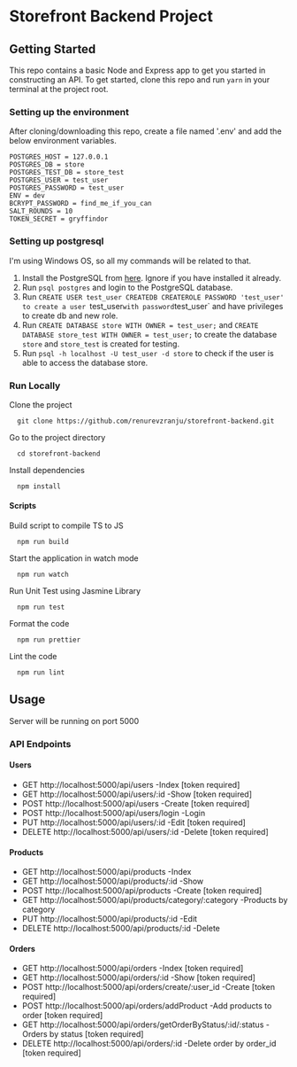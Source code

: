 # Storefront Backend Project

## Getting Started

This repo contains a basic Node and Express app to get you started in constructing an API. To get started, clone this repo and run `yarn` in your terminal at the project root.

### Setting up the environment
After cloning/downloading this repo, create a file named '.env' and add the below environment variables.

```
POSTGRES_HOST = 127.0.0.1
POSTGRES_DB = store
POSTGRES_TEST_DB = store_test
POSTGRES_USER = test_user
POSTGRES_PASSWORD = test_user
ENV = dev
BCRYPT_PASSWORD = find_me_if_you_can
SALT_ROUNDS = 10
TOKEN_SECRET = gryffindor
```

### Setting up postgresql
I'm using Windows OS, so all my commands will be related to that.

1. Install the PostgreSQL from [here](https://www.postgresql.org/download/windows). Ignore if you have installed it already.
2. Run `psql postgres` and login to the PostgreSQL database.
3. Run `CREATE USER test_user CREATEDB CREATEROLE PASSWORD 'test_user' to create a user `test_user` with password `test_user` and have privileges to create db and new role.
4. Run `CREATE DATABASE store WITH OWNER = test_user;` and `CREATE DATABASE store_test WITH OWNER = test_user;` to create the database `store` and `store_test` is created for testing.
5. Run `psql -h localhost -U test_user -d store` to check if the user is able to access the database store.

### Run Locally

Clone the project
```
  git clone https://github.com/renurevzranju/storefront-backend.git
```

Go to the project directory
```
  cd storefront-backend
```

Install dependencies
```
  npm install
```

#### Scripts

Build script to compile TS to JS
```
  npm run build
```

Start the application in watch mode
```
  npm run watch
```

Run Unit Test using Jasmine Library
```
  npm run test
```

Format the code
```
  npm run prettier
```

Lint the code
```
  npm run lint
```

## Usage

Server will be running on port 5000

### API Endpoints

#### Users
- GET http://localhost:5000/api/users -Index [token required]
- GET http://localhost:5000/api/users/:id -Show [token required]
- POST http://localhost:5000/api/users -Create [token required]
- POST http://localhost:5000/api/users/login -Login
- PUT http://localhost:5000/api/users/:id -Edit [token required]
- DELETE http://localhost:5000/api/users/:id -Delete [token required]

#### Products
- GET http://localhost:5000/api/products -Index
- GET http://localhost:5000/api/products/:id -Show
- POST http://localhost:5000/api/products -Create [token required]
- GET http://localhost:5000/api/products/category/:category -Products by category
- PUT http://localhost:5000/api/products/:id -Edit
- DELETE http://localhost:5000/api/products/:id -Delete

#### Orders
- GET http://localhost:5000/api/orders -Index [token required]
- GET http://localhost:5000/api/orders/:id -Show [token required]
- POST http://localhost:5000/api/orders/create/:user_id -Create [token required]
- POST http://localhost:5000/api/orders/addProduct -Add products to order [token required]
- GET http://localhost:5000/api/orders/getOrderByStatus/:id/:status -Orders by status [token required]
- DELETE http://localhost:5000/api/orders/:id -Delete order by order_id [token required]
